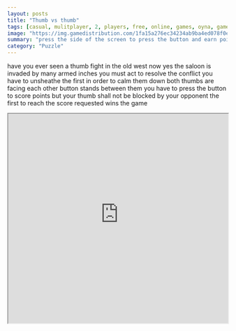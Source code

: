 ```yaml
---
layout: posts
title: "Thumb vs thumb"
tags: [casual, mulitplayer, 2, players, free, online, games, oyna, game, free, games, play, play, games]
image: "https://img.gamedistribution.com/1fa15a276ec34234ab9ba4ed078f0ecb-1280x550.jpeg"
summary: "press the side of the screen to press the button and earn points when your opponent presses the button remove your finger as soon as possible or try to block your opponent finger watch out if you are stuck by the thumb of your opponent you will lose half of your score the first one to reach 500 points wins  free online games oyna game free games play play games"
category: "Puzzle"
---
```


have you ever seen a thumb fight in the old west now yes the saloon is invaded by many armed inches you must act to resolve the conflict you have to unsheathe the first in order to calm them down both thumbs are facing each other button stands between them you have to press the button to score points but your thumb shall not be blocked by your opponent the first to reach the score requested wins the game

<iframe width="100%" height="480px;" src="https://html5.gamedistribution.com/1fa15a276ec34234ab9ba4ed078f0ecb/"></iframe>